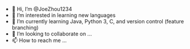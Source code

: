 - 👋 Hi, I’m @JoeZhou1234
- 👀 I’m interested in learning new languages
- 🌱 I’m currently learning Java, Python 3, C, and version control (feature branching)
- 💞️ I’m looking to collaborate on ...
- 📫 How to reach me ...

<!---
JoeZhou1234/JoeZhou1234 is a ✨ special ✨ repository because its `README.md` (this file) appears on your GitHub profile.
You can click the Preview link to take a look at your changes.
--->
